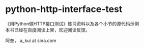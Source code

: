 # python-http-interface-test
《用Python做HTTP接口测试》练习资料以及各个小节的源代码示例  
本书已经在百度阅读上架，欢迎阅读反馈。  

阿奎， a_kui at sina.com

